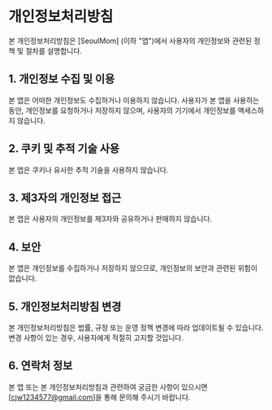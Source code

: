 # 개인정보처리방침

본 개인정보처리방침은 [SeoulMom] (이하 "앱")에서 사용자의 개인정보와 관련된 정책 및 절차를 설명합니다.

## 1. 개인정보 수집 및 이용

본 앱은 어떠한 개인정보도 수집하거나 이용하지 않습니다. 사용자가 본 앱을 사용하는 동안, 개인정보를 요청하거나 저장하지 않으며, 사용자의 기기에서 개인정보를 액세스하지 않습니다.

## 2. 쿠키 및 추적 기술 사용

본 앱은 쿠키나 유사한 추적 기술을 사용하지 않습니다.

## 3. 제3자의 개인정보 접근

본 앱은 사용자의 개인정보를 제3자와 공유하거나 판매하지 않습니다.

## 4. 보안

본 앱은 개인정보를 수집하거나 저장하지 않으므로, 개인정보의 보안과 관련된 위험이 없습니다.

## 5. 개인정보처리방침 변경

본 개인정보처리방침은 법률, 규정 또는 운영 정책 변경에 따라 업데이트될 수 있습니다. 변경 사항이 있는 경우, 사용자에게 적절히 고지할 것입니다.

## 6. 연락처 정보

본 앱 또는 본 개인정보처리방침과 관련하여 궁금한 사항이 있으시면 [cjw1234577@gmail.com]을 통해 문의해 주시기 바랍니다.
